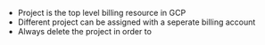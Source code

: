 - Project is the top level billing resource in GCP
- Different project can be assigned with a seperate billing account
- Always delete the project in order to 